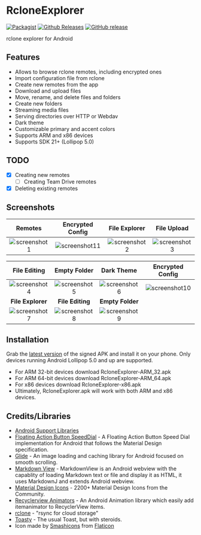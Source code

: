 # RcloneExplorer
[![Packagist](https://img.shields.io/packagist/l/doctrine/orm.svg)](https://github.com/kaczmarkiewiczp/rcloneExplorer/blob/master/LICENSE) [![Github Releases](https://img.shields.io/github/downloads/kaczmarkiewiczp/rcloneExplorer/total.svg)](https://github.com/kaczmarkiewiczp/rcloneExplorer/edit/master/releases) [![GitHub release](https://img.shields.io/github/release/kaczmarkiewiczp/rcloneExplorer.svg)](https://github.com/kaczmarkiewiczp/rcloneExplorer/releases/latest)

rclone explorer for Android

Features
--------
- Allows to browse rclone remotes, including encrypted ones
- Import configuration file from rclone
- Create new remotes from the app
- Download and upload files
- Move, rename, and delete files and folders
- Create new folders
- Streaming media files
- Serving directories over HTTP or Webdav
- Dark theme
- Customizable primary and accent colors
- Supports ARM and x86 devices
- Supports SDK 21+ (Lollipop 5.0)

TODO
------------
- [X] Creating new remotes
  - [ ] Creating Team Drive remotes
- [X] Deleting existing remotes

Screenshots
-----------

Remotes|Encrypted Config|File Explorer|File Upload
:-----:|:--------------:|:-----------:|:---------:|
![screenshot1](https://github.com/kaczmarkiewiczp/rcloneExplorer/blob/master/screenshots/screenshot_1.png?raw=true)|![screenshot11](https://github.com/kaczmarkiewiczp/rcloneExplorer/blob/master/screenshots/screenshot_11.png?raw=true)|![screenshot2](https://github.com/kaczmarkiewiczp/rcloneExplorer/blob/master/screenshots/screenshot_2.png?raw=true)|![screenshot3](https://github.com/kaczmarkiewiczp/rcloneExplorer/blob/master/screenshots/screenshot_3.png?raw=true)

File Editing|Empty Folder|Dark Theme|Encrypted Config
:----------:|:----------:|:--------:|:-------------:|
![screenshot4](https://github.com/kaczmarkiewiczp/rcloneExplorer/blob/master/screenshots/screenshot_4.png?raw=true)|![screenshot5](https://github.com/kaczmarkiewiczp/rcloneExplorer/blob/master/screenshots/screenshot_5.png?raw=true)|![screenshot6](https://github.com/kaczmarkiewiczp/rcloneExplorer/blob/master/screenshots/screenshot_6.png?raw=true)|![screenshot10](https://github.com/kaczmarkiewiczp/rcloneExplorer/blob/master/screenshots/screenshot_10.png?raw=true)
**File Explorer**|**File Editing**|**Empty Folder**|
![screenshot7](https://github.com/kaczmarkiewiczp/rcloneExplorer/blob/master/screenshots/screenshot_7.png?raw=true)|![screenshot8](https://github.com/kaczmarkiewiczp/rcloneExplorer/blob/master/screenshots/screenshot_8.png?raw=true)|![screenshot9](https://github.com/kaczmarkiewiczp/rcloneExplorer/blob/master/screenshots/screenshot_9.png?raw=true)|

Installation
------------
Grab the [latest version](https://github.com/kaczmarkiewiczp/rcloneExplorer/releases/latest) of the signed APK and install it on your phone. Only devices running Android Lollipop 5.0 and up are supported.

- For ARM 32-bit devices download RcloneExplorer-ARM_32.apk
- For ARM 64-bit devices download RcloneExplorer-ARM_64.apk
- For x86 devices download RcloneExplorer-x86.apk
- Ultimately, RcloneExplorer.apk will work with both ARM and x86 devices.

Credits/Libraries
-----------------
- [Android Support Libraries](https://developer.android.com/topic/libraries/support-library)
- [Floating Action Button SpeedDial](https://github.com/leinardi/FloatingActionButtonSpeedDial) - A Floating Action Button Speed Dial implementation for Android that follows the Material Design specification.
- [Glide](https://github.com/bumptech/glide) - An image loading and caching library for Android focused on smooth scrolling.
- [Markdown View](https://github.com/falnatsheh/MarkdownView) - MarkdownView is an Android webview with the capablity of loading Markdown text or file and display it as HTML, it uses MarkdownJ and extends Android webview.
- [Material Design Icons](https://github.com/Templarian/MaterialDesign) - 2200+ Material Design Icons from the Community.
- [Recyclerview Animators](https://github.com/wasabeef/recyclerview-animators) - An Android Animation library which easily add itemanimator to RecyclerView items.
- [rclone](https://github.com/ncw/rclone) - "rsync for cloud storage"
- [Toasty](https://github.com/GrenderG/Toasty) - The usual Toast, but with steroids.
- Icon made by [Smashicons](https://www.flaticon.com/authors/smashicons) from [Flaticon](https://www.flaticon.com)
